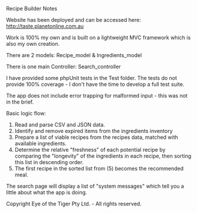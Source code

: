 Recipe Builder Notes

Website has been deployed and can be accessed here:
http://taste.planetonline.com.au

Work is 100% my own and is built on a lightweight MVC framework which is also my own creation.

There are 2 models: Recipe_model & Ingredients_model

There is one main Controller: Search_controller

I have provided some phpUnit tests in the Test folder. The tests do not provide 100% coverage - I don't have the time to develop a full test suite.

The app does not include error trapping for malformed input - this was not in the brief.

Basic logic flow:

1. Read and parse CSV and JSON data.
2. Identify and remove expired items from the ingredients inventory
3. Prepare a list of viable recipes from the recipes data, matched with available ingredients.
4. Determine the relative "freshness" of each potential recipe by comparing the "longevity" of the ingredients in each recipe, then sorting this list in descending order.
5. The first recipe in the sorted list from (5) becomes the recommended meal. 

The search page will display a list of "system messages" which tell you a little about what the app is doing.

Copyright Eye of the Tiger Pty Ltd. - All rights reserved.




